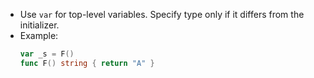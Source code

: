 - Use `var` for top-level variables. Specify type only if it differs from the initializer.
- Example:
  ```go
  var _s = F()
  func F() string { return "A" }
  ```
